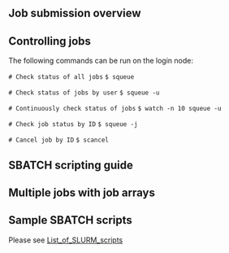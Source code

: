 ## Job submission overview

## Controlling jobs

The following commands can be run on the login node:

`# Check status of all jobs`
`$ squeue`

`# Check status of jobs by user`
`$ squeue -u `<campusID>

`# Continuously check status of jobs`
`$ watch -n 10 squeue -u `<campusID>

`# Check job status by ID`
`$ squeue -j `<jobID>

`# Cancel job by ID`
`$ scancel `<jobID>

## SBATCH scripting guide

## Multiple jobs with job arrays

## Sample SBATCH scripts

Please see [List_of_SLURM_scripts](List_of_SLURM_scripts "wikilink")